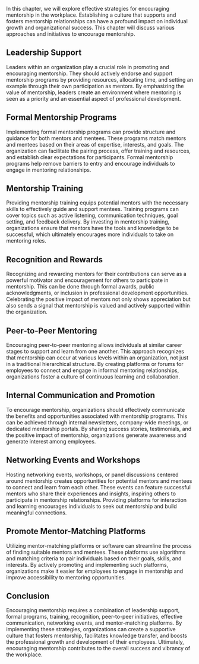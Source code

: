
In this chapter, we will explore effective strategies for encouraging mentorship in the workplace. Establishing a culture that supports and fosters mentorship relationships can have a profound impact on individual growth and organizational success. This chapter will discuss various approaches and initiatives to encourage mentorship.

**Leadership Support**
----------------------

Leaders within an organization play a crucial role in promoting and encouraging mentorship. They should actively endorse and support mentorship programs by providing resources, allocating time, and setting an example through their own participation as mentors. By emphasizing the value of mentorship, leaders create an environment where mentoring is seen as a priority and an essential aspect of professional development.

**Formal Mentorship Programs**
------------------------------

Implementing formal mentorship programs can provide structure and guidance for both mentors and mentees. These programs match mentors and mentees based on their areas of expertise, interests, and goals. The organization can facilitate the pairing process, offer training and resources, and establish clear expectations for participants. Formal mentorship programs help remove barriers to entry and encourage individuals to engage in mentoring relationships.

**Mentorship Training**
-----------------------

Providing mentorship training equips potential mentors with the necessary skills to effectively guide and support mentees. Training programs can cover topics such as active listening, communication techniques, goal setting, and feedback delivery. By investing in mentorship training, organizations ensure that mentors have the tools and knowledge to be successful, which ultimately encourages more individuals to take on mentoring roles.

**Recognition and Rewards**
---------------------------

Recognizing and rewarding mentors for their contributions can serve as a powerful motivator and encouragement for others to participate in mentorship. This can be done through formal awards, public acknowledgments, or inclusion in professional development opportunities. Celebrating the positive impact of mentors not only shows appreciation but also sends a signal that mentorship is valued and actively supported within the organization.

**Peer-to-Peer Mentoring**
--------------------------

Encouraging peer-to-peer mentoring allows individuals at similar career stages to support and learn from one another. This approach recognizes that mentorship can occur at various levels within an organization, not just in a traditional hierarchical structure. By creating platforms or forums for employees to connect and engage in informal mentoring relationships, organizations foster a culture of continuous learning and collaboration.

**Internal Communication and Promotion**
----------------------------------------

To encourage mentorship, organizations should effectively communicate the benefits and opportunities associated with mentorship programs. This can be achieved through internal newsletters, company-wide meetings, or dedicated mentorship portals. By sharing success stories, testimonials, and the positive impact of mentorship, organizations generate awareness and generate interest among employees.

**Networking Events and Workshops**
-----------------------------------

Hosting networking events, workshops, or panel discussions centered around mentorship creates opportunities for potential mentors and mentees to connect and learn from each other. These events can feature successful mentors who share their experiences and insights, inspiring others to participate in mentorship relationships. Providing platforms for interaction and learning encourages individuals to seek out mentorship and build meaningful connections.

**Promote Mentor-Matching Platforms**
-------------------------------------

Utilizing mentor-matching platforms or software can streamline the process of finding suitable mentors and mentees. These platforms use algorithms and matching criteria to pair individuals based on their goals, skills, and interests. By actively promoting and implementing such platforms, organizations make it easier for employees to engage in mentorship and improve accessibility to mentoring opportunities.

**Conclusion**
--------------

Encouraging mentorship requires a combination of leadership support, formal programs, training, recognition, peer-to-peer initiatives, effective communication, networking events, and mentor-matching platforms. By implementing these strategies, organizations can create a supportive culture that fosters mentorship, facilitates knowledge transfer, and boosts the professional growth and development of their employees. Ultimately, encouraging mentorship contributes to the overall success and vibrancy of the workplace.

